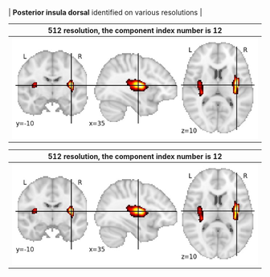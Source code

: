 


| **Posterior insula dorsal** identified on various resolutions |

| 512 resolution, the component index number is 12|  
|:---:|  
| ![Component 512](../512/final/12.jpg "From component 512: Posterior insula dorsal") |

| 512 resolution, the component index number is 12|  
|:---:|  
| ![Component 512](../512/final/12.jpg "From component 512: Posterior insula dorsal") |